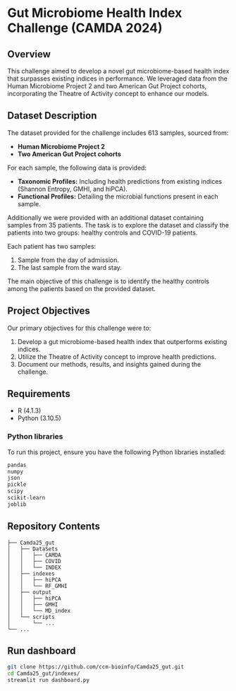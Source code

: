 # Gut Microbiome Health Index Challenge (CAMDA 2024)

## Overview

This challenge aimed to develop a novel gut microbiome-based health index that surpasses existing indices in performance. We leveraged data from the Human Microbiome Project 2 and two American Gut Project cohorts, incorporating the Theatre of Activity concept to enhance our models.

## Dataset Description

The dataset provided for the challenge includes 613 samples, sourced from:

- **Human Microbiome Project 2**
- **Two American Gut Project cohorts**

For each sample, the following data is provided:
- **Taxonomic Profiles:** Including health predictions from existing indices (Shannon Entropy, GMHI, and hiPCA).
- **Functional Profiles:** Detailing the microbial functions present in each sample.

Additionally we were provided with an additional dataset containing samples from 35 patients. The task is to explore the dataset and classify the patients into two groups: healthy controls and COVID-19 patients.

Each patient has two samples:
1. Sample from the day of admission.
2. The last sample from the ward stay.

The main objective of this challenge is to identify the healthy controls among the patients based on the provided dataset.


## Project Objectives

Our primary objectives for this challenge were to:
1. Develop a gut microbiome-based health index that outperforms existing indices.
2. Utilize the Theatre of Activity concept to improve health predictions.
3. Document our methods, results, and insights gained during the challenge.

## Requirements
- R (4.1.3)
- Python (3.10.5)

### Python libraries

To run this project, ensure you have the following Python libraries installed:

```bash
pandas
numpy
json
pickle
scipy
scikit-learn
joblib
```


## Repository Contents

```
├── Camda25_gut
│   ├── DataSets
│   │   ├── CAMDA
│   │   ├── COVID
│   │   └── INDEX 
│   ├── indexes
│   │   ├── hiPCA
│   │   └── RF_GMHI
│   ├── output
│   │   ├── hiPCA
│   │   ├── GMHI
│   │   └── MD_index
│   └── scripts
│       └── ...
└── ...
```

## Run dashboard

```bash
git clone https://github.com/ccm-bioinfo/Camda25_gut.git
cd Camda25_gut/indexes/
streamlit run dashboard.py
```
